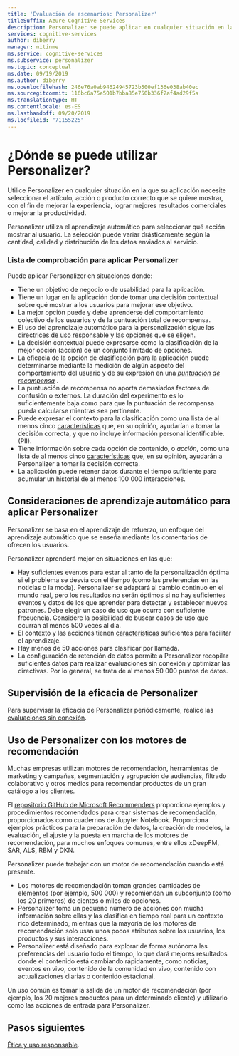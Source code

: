 ```yaml
---
title: 'Evaluación de escenarios: Personalizer'
titleSuffix: Azure Cognitive Services
description: Personalizer se puede aplicar en cualquier situación en la que su aplicación pueda seleccionar el artículo, acción o producto correcto que se quiere mostrar, con el fin de mejorar la experiencia, lograr mejores resultados comerciales o mejorar la productividad.
services: cognitive-services
author: diberry
manager: nitinme
ms.service: cognitive-services
ms.subservice: personalizer
ms.topic: conceptual
ms.date: 09/19/2019
ms.author: diberry
ms.openlocfilehash: 246e76a0ab94624945723b500ef136e038ab40ec
ms.sourcegitcommit: 116bc6a75e501b7bba85e750b336f2af4ad29f5a
ms.translationtype: HT
ms.contentlocale: es-ES
ms.lasthandoff: 09/20/2019
ms.locfileid: "71155225"
---
```

# <a name="where-can-you-use-personalizer"></a>¿Dónde se puede utilizar Personalizer?

Utilice Personalizer en cualquier situación en la que su aplicación necesite seleccionar el artículo, acción o producto correcto que se quiere mostrar, con el fin de mejorar la experiencia, lograr mejores resultados comerciales o mejorar la productividad. 

Personalizer utiliza el aprendizaje automático para seleccionar qué acción mostrar al usuario. La selección puede variar drásticamente según la cantidad, calidad y distribución de los datos enviados al servicio.

### <a name="checklist-for-applying-personalizer"></a>Lista de comprobación para aplicar Personalizer


Puede aplicar Personalizer en situaciones donde:

* Tiene un objetivo de negocio o de usabilidad para la aplicación.
* Tiene un lugar en la aplicación donde tomar una decisión contextual sobre qué mostrar a los usuarios para mejorar ese objetivo.
* La mejor opción puede y debe aprenderse del comportamiento colectivo de los usuarios y de la puntuación total de recompensa.
* El uso del aprendizaje automático para la personalización sigue las [directrices de uso responsable](ethics-responsible-use.md) y las opciones que se eligen.
* La decisión contextual puede expresarse como la clasificación de la mejor opción (acción) de un conjunto limitado de opciones.
* La eficacia de la opción de clasificación para la aplicación puede determinarse mediante la medición de algún aspecto del comportamiento del usuario y de su expresión en una _[puntuación de recompensa](concept-rewards.md)_ .
* La puntuación de recompensa no aporta demasiados factores de confusión o externos. La duración del experimento es lo suficientemente baja como para que la puntuación de recompensa pueda calcularse mientras sea pertinente.
* Puede expresar el contexto para la clasificación como una lista de al menos cinco [características](concepts-features.md) que, en su opinión, ayudarían a tomar la decisión correcta, y que no incluye información personal identificable. (PII).
* Tiene información sobre cada opción de contenido, o _acción_, como una lista de al menos cinco [características](concepts-features.md) que, en su opinión, ayudarán a Personalizer a tomar la decisión correcta.
* La aplicación puede retener datos durante el tiempo suficiente para acumular un historial de al menos 100 000 interacciones.

## <a name="machine-learning-considerations-for-applying-personalizer"></a>Consideraciones de aprendizaje automático para aplicar Personalizer

Personalizer se basa en el aprendizaje de refuerzo, un enfoque del aprendizaje automático que se enseña mediante los comentarios de ofrecen los usuarios. 

Personalizer aprenderá mejor en situaciones en las que:

* Hay suficientes eventos para estar al tanto de la personalización óptima si el problema se desvía con el tiempo (como las preferencias en las noticias o la moda). Personalizer se adaptará al cambio continuo en el mundo real, pero los resultados no serán óptimos si no hay suficientes eventos y datos de los que aprender para detectar y establecer nuevos patrones. Debe elegir un caso de uso que ocurra con suficiente frecuencia. Considere la posibilidad de buscar casos de uso que ocurran al menos 500 veces al día.
* El contexto y las acciones tienen [ características](concepts-features.md) suficientes para facilitar el aprendizaje.
* Hay menos de 50 acciones para clasificar por llamada.
* La configuración de retención de datos permite a Personalizer recopilar suficientes datos para realizar evaluaciones sin conexión y optimizar las directivas. Por lo general, se trata de al menos 50 000 puntos de datos.

## <a name="monitor-effectiveness-of-personalizer"></a>Supervisión de la eficacia de Personalizer

Para supervisar la eficacia de Personalizer periódicamente, realice las [evaluaciones sin conexión](concepts-offline-evaluation.md).

## <a name="use-personalizer-with-recommendation-engines"></a>Uso de Personalizer con los motores de recomendación

Muchas empresas utilizan motores de recomendación, herramientas de marketing y campañas, segmentación y agrupación de audiencias, filtrado colaborativo y otros medios para recomendar productos de un gran catálogo a los clientes.

El [repositorio GitHub de Microsoft Recommenders](https://github.com/Microsoft/Recommenders) proporciona ejemplos y procedimientos recomendados para crear sistemas de recomendación, proporcionados como cuadernos de Jupyter Notebook. Proporciona ejemplos prácticos para la preparación de datos, la creación de modelos, la evaluación, el ajuste y la puesta en marcha de los motores de recomendación, para muchos enfoques comunes, entre ellos xDeepFM, SAR, ALS, RBM y DKN.

Personalizer puede trabajar con un motor de recomendación cuando está presente.

* Los motores de recomendación toman grandes cantidades de elementos (por ejemplo, 500 000) y recomiendan un subconjunto (como los 20 primeros) de cientos o miles de opciones.
* Personalizer toma un pequeño número de acciones con mucha información sobre ellas y las clasifica en tiempo real para un contexto rico determinado, mientras que la mayoría de los motores de recomendación solo usan unos pocos atributos sobre los usuarios, los productos y sus interacciones.
* Personalizer está diseñado para explorar de forma autónoma las preferencias del usuario todo el tiempo, lo que dará mejores resultados donde el contenido está cambiando rápidamente, como noticias, eventos en vivo, contenido de la comunidad en vivo, contenido con actualizaciones diarias o contenido estacional.

Un uso común es tomar la salida de un motor de recomendación (por ejemplo, los 20 mejores productos para un determinado cliente) y utilizarlo como las acciones de entrada para Personalizer.

## <a name="next-steps"></a>Pasos siguientes

[Ética y uso responsable](ethics-responsible-use.md).
